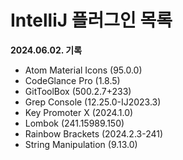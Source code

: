 # IntelliJ 플러그인 목록
**2024.06.02. 기록**

* Atom Material Icons (95.0.0)
* CodeGlance Pro (1.8.5)
* GitToolBox (500.2.7+233)
* Grep Console (12.25.0-IJ2023.3)
* Key Promoter X (2024.1.0)
* Lombok (241.15989.150)
* Rainbow Brackets (2024.2.3-241)
* String Manipulation (9.13.0)
